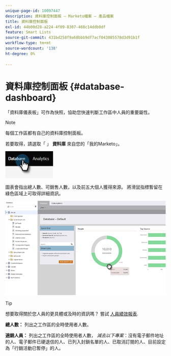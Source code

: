 ```yaml
---
unique-page-id: 10097447
description: 資料庫控制面板 — Marketo檔案 — 產品檔案
title: 資料庫控制面板
exl-id: 44b00d28-a224-4f09-8307-468c14ddb0df
feature: Smart Lists
source-git-commit: 431bd258f9a68bbb9df7acf043085578d3d91b1f
workflow-type: tm+mt
source-wordcount: '138'
ht-degree: 0%

---
```


# 資料庫控制面板 {#database-dashboard}

「資料庫儀表板」可作為快照，協助您快速判斷工作區中人員的重要屬性。

>[!NOTE]
>
>每個工作區都有自己的資料庫控制面板。

若要取得，請選取「 」 **資料庫** 來自您的「我的Marketo」。

![](assets/database-dashboard-1.png)

圖表會指出總人數、可銷售人數，以及前五大個人獲得來源。 將滑鼠指標暫留在綠色區域上可取得詳細資訊。

![](assets/database-dashboard-2.png)

>[!TIP]
>
>想要取得關於您人員的更具體或及時的資訊嗎？ 嘗試 [人員績效報表](/help/marketo/product-docs/reporting/basic-reporting/report-types/people-performance-report.md).

**總人數：** 列出之工作區的全時使用者人數。

**適銷人員：** 列出之工作區的全時使用者人數， _減去以下專案_：沒有電子郵件地址的人、電子郵件已硬退信的人、已列入封鎖名單的人、已取消訂閱的人、目前設定為「行銷活動已暫停」的人。
